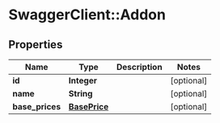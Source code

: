 # SwaggerClient::Addon

## Properties
Name | Type | Description | Notes
------------ | ------------- | ------------- | -------------
**id** | **Integer** |  | [optional] 
**name** | **String** |  | [optional] 
**base_prices** | [**BasePrice**](BasePrice.md) |  | [optional] 


